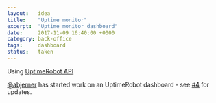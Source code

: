 ```yaml
---
layout:   idea
title:    "Uptime monitor"
excerpt:  "Uptime monitor dashboard"
date:     2017-11-09 16:40:00 +0000
category: back-office
tags:     dashboard
status:   taken
---
```


Using [UptimeRobot API](https://github.com/cmaneu/UptimeRobot-.net-API-Client)

[@abjerner](https://github.com/abjerner) has started work on an UptimeRobot dashboard - see [#4](https://github.com/leekelleher/umbraco-package-ideas/issues/4) for updates.

